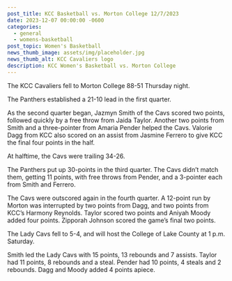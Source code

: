 ```yaml
---
post_title: KCC Basketball vs. Morton College 12/7/2023
date: 2023-12-07 00:00:00 -0600
categories:
  - general
  - womens-basketball
post_topic: Women's Basketball
news_thumb_image: assets/img/placeholder.jpg
news_thumb_alt: KCC Cavaliers logo
description: KCC Women's Basketball vs. Morton College
---
```

The KCC Cavaliers fell to Morton College 88-51 Thursday night.&nbsp;

The Panthers established a 21-10 lead in the first quarter.

As the second quarter began, Jazmyn Smith of the Cavs scored two points, followed quickly by a free throw from Jaida Taylor. Another two points from Smith and a three-pointer from Amaria Pender helped the Cavs. Valorie Dagg from KCC also scored on an assist from Jasmine Ferrero to give KCC the final four points in the half.&nbsp;

At halftime, the Cavs were trailing 34-26.

The Panthers put up 30-points in the third quarter. The Cavs didn’t match them, getting 11 points, with free throws from Pender, and a 3-pointer each from Smith and Ferrero.&nbsp;

The Cavs were outscored again in the fourth quarter. A 12-point run by Morton was interrupted by two points from Dagg, and two points from KCC’s Harmony Reynolds. Taylor scored two points and Aniyah Moody added four points. Zipporah Johnson scored the game’s final two points.&nbsp;

The Lady Cavs fell to 5-4, and will host the College of Lake County at 1 p.m. Saturday.

Smith led the Lady Cavs with 15 points, 13 rebounds and 7 assists. Taylor had 11 points, 8 rebounds and a steal. Pender had 10 points, 4 steals and 2 rebounds. Dagg and Moody added 4 points apiece.